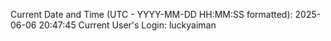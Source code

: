 Current Date and Time (UTC - YYYY-MM-DD HH:MM:SS formatted): 2025-06-06 20:47:45
Current User's Login: luckyaiman
